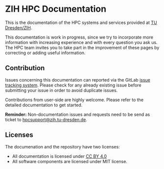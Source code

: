 # ZIH HPC Documentation

This is the documentation of the HPC systems and services provided at
[TU Dresden/ZIH](https://tu-dresden.de/zih/).

This documentation is work in progress, since we try to incorporate more information
with increasing experience and with every question you ask us. The HPC team invites you to take
part in the improvement of these pages by correcting or adding useful information.

## Contribution

Issues concerning this documentation can reported via the GitLab
[issue tracking system](https://gitlab.hrz.tu-chemnitz.de/zih/hpc-compendium/hpc-compendium/-/issues).
Please check for any already existing issue before submitting your issue in order to avoid duplicate
issues.

Contributions from user-side are highly welcome. Please refer to
the detailed documentation to get started.

**Reminder:** Non-documentation issues and requests need to be send as ticket to
[hpcsupport@zih.tu-dresden.de](mailto:hpcsupport@zih.tu-dresden.de).

## Licenses

The documenation and the repository have two licenses:

* All documentation is licensed under [CC BY 4.0](https://creativecommons.org/licenses/by/4.0/)
* All software components are licensed under MIT license.
